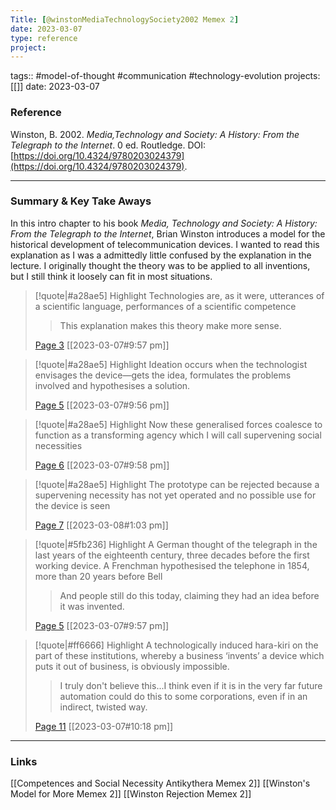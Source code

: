 ```yaml
---
Title: [@winstonMediaTechnologySociety2002 Memex 2]
date: 2023-03-07
type: reference
project:
---
```


tags:: #model-of-thought #communication #technology-evolution 
projects:[[]]
date: 2023-03-07

### Reference 

Winston, B. 2002. _Media,Technology and Society: A History: From the Telegraph to the Internet_. 0 ed. Routledge. DOI: [https://doi.org/10.4324/9780203024379](https://doi.org/10.4324/9780203024379).

---

### Summary & Key Take Aways

In this intro chapter to his book *Media, Technology and Society: A History: From the Telegraph to the Internet*, Brian Winston introduces a model for the historical development of telecommunication devices. I wanted to read this explanation as I was a admittedly little confused by the explanation in the lecture. I originally thought the theory was to be applied to all inventions, but I still think it loosely can fit in most situations.

> [!quote|#a28ae5] Highlight
> Technologies are, as it were, utterances of a scientific language, performances of a scientific competence
>
>> This explanation makes this theory make more sense.
>
> [Page 3](zotero://open-pdf/library/items/IUN3NHAA?page=3) [[2023-03-07#9:57 pm]]

> [!quote|#a28ae5] Highlight
> Ideation occurs when the technologist envisages the device—gets the idea, formulates the problems involved and hypothesises a solution.
>
> [Page 5](zotero://open-pdf/library/items/IUN3NHAA?page=5) [[2023-03-07#9:56 pm]]

> [!quote|#a28ae5] Highlight
> Now these generalised forces coalesce to function as a transforming agency which I will call supervening social necessities
>
> [Page 6](zotero://open-pdf/library/items/IUN3NHAA?page=6) [[2023-03-07#9:58 pm]]

> [!quote|#a28ae5] Highlight
> The prototype can be rejected because a supervening necessity has not yet operated and no possible use for the device is seen
>
> [Page 7](zotero://open-pdf/library/items/IUN3NHAA?page=7) [[2023-03-08#1:03 pm]]

> [!quote|#5fb236] Highlight
> A German thought of the telegraph in the last years of the eighteenth century, three decades before the first working device. A Frenchman hypothesised the telephone in 1854, more than 20 years before Bell
>
>> And people still do this today, claiming they had an idea before it was invented.
>
> [Page 5](zotero://open-pdf/library/items/IUN3NHAA?page=5) [[2023-03-07#9:57 pm]]


> [!quote|#ff6666] Highlight
> A technologically induced hara-kiri on the part of these institutions, whereby a business ‘invents’ a device which puts it out of business, is obviously impossible.
>
>> I truly don't believe this...I think even if it is in the very far future automation could do this to some corporations, even if in an indirect, twisted way.
>
> [Page 11](zotero://open-pdf/library/items/IUN3NHAA?page=11) [[2023-03-07#10:18 pm]]

--- 

### Links

[[Competences and Social Necessity Antikythera Memex 2]]
[[Winston's Model for More Memex 2]]
[[Winston Rejection Memex 2]]